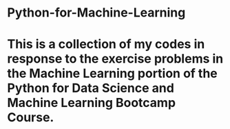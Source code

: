 # Python-for-Machine-Learning

# This is a collection of my codes in response to the exercise problems in the Machine Learning portion of the Python for Data Science and Machine Learning Bootcamp Course.
